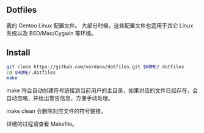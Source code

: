 ## Dotfiles

我的 Gentoo Linux 配置文件。
大部分时候，这些配置文件也适用于其它 Linux 系统以及 BSD/Mac/Cygwin 等环境。

## Install

```sh
git clone https://github.com/verdana/dotfiles.git $HOME/.dotfiles
cd $HOME/.dotfiles
make
```

make 将会自动创建符号链接到当前用户的主目录，如果对应的文件已经存在，会自动忽略，并给出警告信息，方便手动处理。

make clean 会删除对应文件的符号链接。

详细的过程请查看 Makefile。

